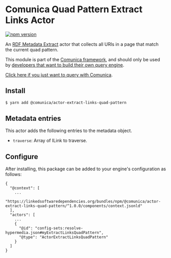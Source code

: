 # Comunica Quad Pattern Extract Links Actor

[![npm version](https://badge.fury.io/js/%40comunica%2Factor-extract-links-quad-pattern.svg)](https://www.npmjs.com/package/@comunica/actor-extract-links-quad-pattern)

An [RDF Metadata Extract](https://github.com/comunica/comunica/tree/master/packages/bus-extract-links) actor that
collects all URIs in a page that match the current quad pattern.

This module is part of the [Comunica framework](https://github.com/comunica/comunica),
and should only be used by [developers that want to build their own query engine](https://comunica.dev/docs/modify/).

[Click here if you just want to query with Comunica](https://comunica.dev/docs/query/).

## Install

```bash
$ yarn add @comunica/actor-extract-links-quad-pattern
```

## Metadata entries

This actor adds the following entries to the metadata object.

* `traverse`: Array of ILink to traverse.

## Configure

After installing, this package can be added to your engine's configuration as follows:
```text
{
  "@context": [
    ...
    "https://linkedsoftwaredependencies.org/bundles/npm/@comunica/actor-extract-links-quad-pattern/^1.0.0/components/context.jsonld"  
  ],
  "actors": [
    ...
    {
      "@id": "config-sets:resolve-hypermedia.json#myExtractLinksQuadPattern",
      "@type": "ActorExtractLinksQuadPattern"
    }
  ]
}
```
